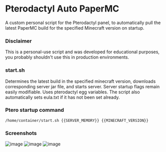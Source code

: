 # Pterodactyl Auto PaperMC
A custom personal script for the Pterodactyl panel, to automatically pull the latest PaperMC build for the specified Minecraft version on startup. 

### Disclaimer
This is a personal-use script and was developed for educational purposes, you probably shouldn't use this in production environments. 

### start.sh
Determines the latest build in the specified minecraft version, downloads corresponding server jar file, and starts server. Server startup flags remain easily modifiable. Uses pterodactyl egg variables. The script also automatically sets eula.txt if it has not been set already.

### Ptero startup command
```
/home/container/start.sh {{SERVER_MEMORY}} {{MINECRAFT_VERSION}}
```

### Screenshots
![image](https://github.com/axtonprice/ptero-paper-updater/assets/37771600/a711dc1b-e48d-44dd-935d-293514f5c883)
![image](https://github.com/axtonprice/ptero-paper-updater/assets/37771600/2e1d18f0-70ad-4168-a92e-bb6cd6d64f38)
![image](https://github.com/axtonprice/ptero-paper-updater/assets/37771600/8ce1d88e-6169-4534-bbb4-cd179eb57d0e)
